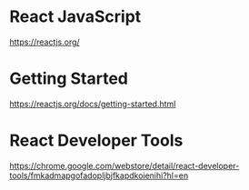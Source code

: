 # React JavaScript
https://reactjs.org/

# Getting Started
https://reactjs.org/docs/getting-started.html

# React Developer Tools
https://chrome.google.com/webstore/detail/react-developer-tools/fmkadmapgofadopljbjfkapdkoienihi?hl=en






